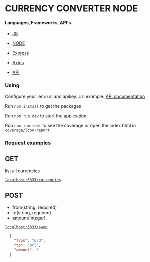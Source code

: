 # CURRENCY CONVERTER NODE

#### Languages, Frameworks, API's

* [JS](https://www.javascript.com)

* [NODE](https://nodejs.org/en/)

* [Express](https://expressjs.com)

* [Axios](https://axios-http.com)

* [API](https://www.currencyconverterapi.com)

### Using

  Configure your .env url and apikey. Url example: [API documentation](https://www.currencyconverterapi.com/docs)

  Run `npm install` to get the packages

  Run `npm run dev` to start the application

  Rub `npm run test` to see the coverage or open the index.html in `coverage/lcov-report`

### Request examples
    
  ## GET

  list all currencies

  [`localhost:3333/currencies`](http://localhost:3333/currencies)

  ## POST

  - from(string, required)
  - to(string, required)
  - amount(integer)

  [`localhost:3333/swap`](http://localhost:4000/swap)
```JSON
  {
    "from": "usd",
    "to": "brl",
    "amount": 5
  }
```
